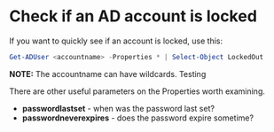 # Check if an AD account is locked

If you want to quickly see if an account is locked, use this:

```powershell
Get-ADUser <accountname> -Properties * | Select-Object LockedOut
```

**NOTE:** The accountname can have wildcards. Testing

There are other useful parameters on the Properties worth examining.

* **passwordlastset** - when was the password last set?
* **passwordneverexpires** - does the password expire sometime?



